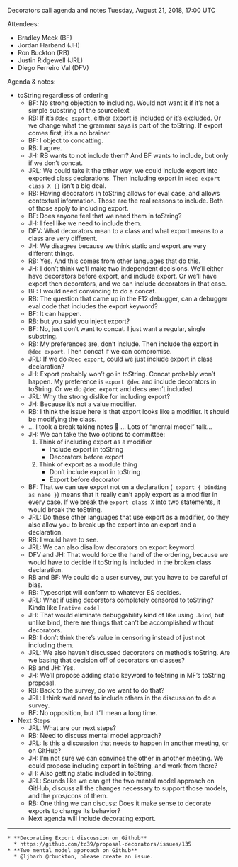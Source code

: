 Decorators call agenda and notes
Tuesday, August 21, 2018, 17:00 UTC

Attendees:
* Bradley Meck (BF) 
* Jordan Harband (JH) 
* Ron Buckton (RB) 
* Justin Ridgewell (JRL) 
* Diego Ferreiro Val (DFV) 

Agenda & notes:
* toString regardless of ordering 
    * BF: No strong objection to including. Would not want it if it’s not a simple substring of the sourceText 
    * RB: If it’s `@dec export`, either export is included or it’s excluded. Or we change what the grammar says is part of the toString. If export comes first, it’s a no brainer. 
    * BF: I object to concatting. 
    * RB: I agree. 
    * JH: RB wants to not include them? And BF wants to include, but only if we don’t concat. 
    * JRL: We could take it the other way, we could include export into exported class declarations. Then including export in `@dec export class X {}` isn’t a big deal. 
    * RB: Having decorators in toString allows for eval case, and allows contextual information. Those are the real reasons to include. Both of those apply to including export. 
    * BF: Does anyone feel that we need them in toString? 
    * JH: I feel like we need to include them. 
    * DFV: What decorators mean to a class and what export means to a class are very different. 
    * JH: We disagree because we think static and export are very different things. 
    * RB: Yes. And this comes from other languages that do this. 
    * JH: I don’t think we’ll make two independent decisions. We’ll either have decorators before export, and include export. Or we’ll have export then decorators, and we can include decorators in that case. 
    * BF: I would need convincing to do a concat. 
    * RB: The question that came up in the F12 debugger, can a debugger eval code that includes the export keyword? 
    * BF: It can happen. 
    * RB: but you said you inject export? 
    * BF: No, just don’t want to concat. I just want a regular, single substring. 
    * RB: My preferences are, don’t include. Then include the export in `@dec export`. Then concat if we can compromise. 
    * JRL: If we do `@dec export`, could we just include export in class declaration? 
    * JH: Export probably won’t go in toString. Concat probably won’t happen. My preference is `export @dec` and include decorators in toString. Or we do `@dec export` and decs aren’t included. 
    * JRL: Why the strong dislike for including export? 
    * JH: Because it’s not a value modifier. 
    * RB: I think the issue here is that export looks like a modifier. It should be modifying the class. 
    * … I took a break taking notes 😬 … Lots of “mental model” talk... 
    * JH: We can take the two options to committee: 
        1. Think of including export as a modifier 
            * Include export in toString 
            * Decorators before export 
        2. Think of export as a module thing 
            * Don’t include export in toString 
            * Export before decorator 
    * BF: That we can use export not on a declaration (` export { binding as name }`) means that it really can’t apply export as a modifier in every case. If we break the `export class X` into two statements, it would break the toString. 
    * JRL: Do these other languages that use export as a modifier, do they also allow you to break up the export into an export and a declaration. 
    * RB: I would have to see. 
    * JRL: We can also disallow decorators on export keyword. 
    * DFV and JH: That would force the hand of the ordering, because we would have to decide if toString is included in the broken class declaration. 
    * RB and BF: We could do a user survey, but you have to be careful of bias. 
    * RB: Typescript will conform to whatever ES decides. 
    * JRL: What if using decorators completely censored to toString? Kinda like `[native code]` 
    * JH: That would eliminate debuggability kind of like using `.bind`, but unlike bind, there are things that can’t be accomplished without decorators. 
    * RB: I don’t think there’s value in censoring instead of just not including them. 
    * JRL: We also haven’t discussed decorators on method’s toString. Are we basing that decision off of decorators on classes? 
    * RB and JH: Yes. 
    * JH: We’ll propose adding static keyword to toString in MF’s toString proposal. 
    * RB: Back to the survey, do we want to do that? 
    * JRL: I think we’d need to include others in the discussion to do a survey. 
    * BF: No opposition, but it’ll mean a long time. 
* Next Steps 
    * JRL: What are our next steps? 
    * RB: Need to discuss mental model approach? 
    * JRL: Is this a discussion that needs to happen in another meeting, or on GitHub? 
    * JH: I’m not sure we can convince the other in another meeting. We could propose including export in toString, and work from there? 
    * JH: Also getting static included in toString. 
    * JRL: Sounds like we can get the two mental model approach on GitHub, discuss all the changes necessary to support those models, and the pros/cons of them. 
    * RB: One thing we can discuss: Does it make sense to decorate exports to change its behavior? 
    * Next agenda will include decorating export. 
    
- - - -

    * **Decorating Export discussion on Github**
      * https://github.com/tc39/proposal-decorators/issues/135
    * **Two mental model approach on Github**
      * @ljharb @rbuckton, please create an issue.
